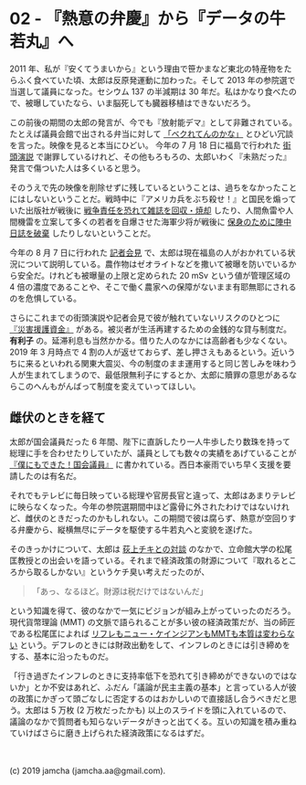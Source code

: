 

# 02 - 『熱意の弁慶』から『データの牛若丸』へ

2011 年、私が『安くてうまいから』という理由で笹かまなど東北の特産物をたらふく食べていた頃、太郎は反原発運動に加わった。そして 2013 年の参院選で当選して議員になった。セシウム 137 の半減期は 30 年だ。私はかなり食べたので、被曝していたなら、いま脳死しても臓器移植はできないだろう。

この前後の期間の太郎の発言が、今でも『放射能デマ』として非難されている。たとえば議員会館で出される弁当に対して [「ベクれてんのかな」](http://twitcasting.tv/yamamototaro0/movie/23206791) とひどい冗談を言った。映像を見ると本当にひどい。 今年の 7 月 18 日に福島で行われた [街頭演説](https://v.reiwa-shinsengumi.com/activity/2212/) で謝罪しているけれど、その他もろもろの、太郎いわく『未熟だった』発言で傷ついた人は多くいると思う。

そのうえで先の映像を削除せずに残しているということは、過ちをなかったことにはしないということだ。戦時中に『アメリカ兵をぶち殺せ！』と国民を煽っていた出版社が戦後に [戦争責任を恐れて雑誌を回収・焼却](https://www.amazon.co.jp/%E7%A5%9E%E5%9B%BD%E6%97%A5%E6%9C%AC%E3%81%AE%E3%83%88%E3%83%B3%E3%83%87%E3%83%A2%E6%B1%BA%E6%88%A6%E7%94%9F%E6%B4%BB-%E3%81%A1%E3%81%8F%E3%81%BE%E6%96%87%E5%BA%AB-%E6%97%A9%E5%B7%9D-%E3%82%BF%E3%83%80%E3%83%8E%E3%83%AA/dp/4480431314/) したり、人間魚雷や人間機雷を立案して多くの若者を自爆させた海軍少将が戦後に [保身のために陣中日誌を破棄](https://ja.wikipedia.org/wiki/%E9%BB%92%E5%B3%B6%E4%BA%80%E4%BA%BA) したりしないということだ。

今年の 8 月 7 日に行われた [記者会見](https://youtu.be/t5gymDGhR2s?t=1305) で、太郎は現在福島の人がおかれている状況について説明している。農作物はゼオライトなどを撒いて被曝を防いでいるから安全だ。けれども被曝量の上限と定められた 20 mSv という値が管理区域の 4 倍の濃度であることや、そこで働く農家への保障がないまま有耶無耶にされるのを危惧している。

さらにこれまでの街頭演説や記者会見で彼が触れていないリスクのひとつに [『災害援護資金』](https://www.jiji.com/jc/graphics?p=ve_soc_earthquake-higashinihon20190304j-02-w500) がある。被災者が生活再建するための金銭的な貸与制度だ。 **有利子** の。延滞利息も当然かかる。借りた人のなかには高齢者も少なくない。2019 年 3 月時点で 4 割の人が返せておらず、差し押さえもあるという。近いうちに来るといわれる関東大震災、今の制度のまま運用すると同じ苦しみを味わう人が生まれてしまうので、最低限無利子にするとか、太郎に贖罪の意思があるならこのへんもがんばって制度を変えていってほしい。

## 雌伏のときを経て

太郎が国会議員だった 6 年間、陛下に直訴したり一人牛歩したり数珠を持って総理に手を合わせたりしていたが、議員としても数々の実績をあげていることが [『僕にもできた！国会議員』](https://www.amazon.co.jp/%E5%83%95%E3%81%AB%E3%82%82%E3%81%A7%E3%81%8D%E3%81%9F-%E5%9B%BD%E4%BC%9A%E8%AD%B0%E5%93%A1-%E5%8D%98%E8%A1%8C%E6%9C%AC-%E9%9B%A8%E5%AE%AE-%E5%87%A6%E5%87%9B/dp/4480864660) に書かれている。西日本豪雨でいち早く支援を要請したのは有名だ。

それでもテレビに毎日映っている総理や官房長官と違って、太郎はあまりテレビに映らなくなった。今年の参院選期間中ほど露骨に外されたわけではないけれど、雌伏のときだったのかもしれない。この期間で彼は腐らず、熱意が空回りする弁慶から、縦横無尽にデータを駆使する牛若丸へと変貌を遂げた。

そのきっかけについて、太郎は [荻上チキとの対談](https://www.tbsradio.jp/395950) のなかで、立命館大学の松尾匡教授との出会いを語っている。それまで経済政策の財源について『取れるところから取るしかない』というケチ臭い考えだったのが、

> 「あっ、なるほど。財源は税だけではないんだ」

という知識を得て、彼のなかで一気にビジョンが組み上がっていったのだろう。現代貨幣理論 (MMT) の文脈で語られることが多い彼の経済政策だが、当の師匠である松尾匡によれば  [リフレもニュー・ケインジアンもMMTも本質は変わらない](https://www.youtube.com/watch?v=Nk63LWWky68) という。デフレのときには財政出動をして、インフレのときには引き締めをする、基本に沿ったものだ。

「行き過ぎたインフレのときに支持率低下を恐れて引き締めができないのではないか」とか不安はあれど、ふだん「議論が民主主義の基本」と言っている人が彼の政策にかぎって頭ごなしに否定するのはおかしいので直接話し合うべきだと思う。太郎は 5 万枚 (2 万枚だったかも) 以上のスライドを頭に入れているので、議論のなかで質問者も知らないデータがきっと出てくる。互いの知識を積み重ねていけばさらに磨き上げられた経済政策になるはずだ。

<br>
<br>
(c) 2019 jamcha (jamcha.aa@gmail.com).

